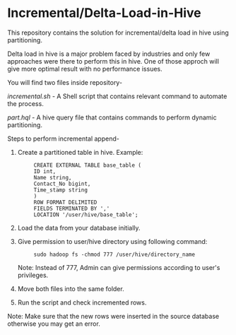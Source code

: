 # Incremental/Delta-Load-in-Hive
This repository contains the solution for incremental/delta load in hive using partitioning.

Delta load in hive is a major problem faced by industries and only few approaches were there to perform this in hive.
One of those approch will give more optimal result with no performance issues.

You will find two files inside repository- 

   *incremental.sh* - A Shell script that contains relevant command to automate the process.
  
   *part.hql* - A hive query file that contains commands to perform dynamic partitioning.
      
Steps to perform incremental append-
1. Create a partitioned table in hive.
            Example:
            
            CREATE EXTERNAL TABLE base_table (
            ID int, 
            Name string,
            Contact_No bigint,
            Time_stamp string
            )
            ROW FORMAT DELIMITED
            FIELDS TERMINATED BY ','
            LOCATION '/user/hive/base_table';

2. Load the data from your database initially.
3. Give permission to user/hive directory using following command:
      
            sudo hadoop fs -chmod 777 /user/hive/directory_name
      
      Note: Instead of 777, Admin can give permissions according to user's privileges.
4. Move both files into the same folder.
5. Run the script and check incremented rows.

Note: Make sure that the new rows were inserted in the source database otherwise you may get an error.      
